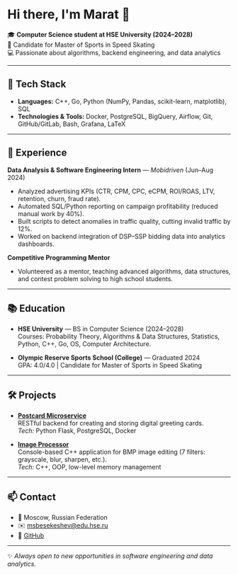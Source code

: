 # Hi there, I'm Marat 👋

🎓 **Computer Science student at HSE University (2024–2028)**  
🏅 Candidate for Master of Sports in Speed Skating  
💻 Passionate about algorithms, backend engineering, and data analytics

---

## 🔧 Tech Stack

- **Languages:** C++, Go, Python (NumPy, Pandas, scikit-learn, matplotlib), SQL  
- **Technologies & Tools:** Docker, PostgreSQL, BigQuery, Airflow, Git, GitHub/GitLab, Bash, Grafana, LaTeX  

---

## 💼 Experience

**Data Analysis & Software Engineering Intern** — *Mobidriven* (Jun–Aug 2024)  
- Analyzed advertising KPIs (CTR, CPM, CPC, eCPM, ROI/ROAS, LTV, retention, churn, fraud rate).  
- Automated SQL/Python reporting on campaign profitability (reduced manual work by 40%).  
- Built scripts to detect anomalies in traffic quality, cutting invalid traffic by 12%.  
- Worked on backend integration of DSP–SSP bidding data into analytics dashboards.  

**Competitive Programming Mentor**  
- Volunteered as a mentor, teaching advanced algorithms, data structures, and contest problem solving to high school students.

---

## 📚 Education

- **HSE University** — BS in Computer Science (2024–2028)  
  Courses: Probability Theory, Algorithms & Data Structures, Statistics, Python, C++, Go, OS, Computer Architecture.  

- **Olympic Reserve Sports School (College)** — Graduated 2024  
  GPA: 4.0/4.0 | Candidate for Master of Sports in Speed Skating  

---

## 🛠 Projects

- [**Postcard Microservice**](https://github.com/lalking52/postcards-summer-project)  
  RESTful backend for creating and storing digital greeting cards.  
  *Tech:* Python Flask, PostgreSQL, Docker

- [**Image Processor**](https://github.com/lalking52/image_processor)  
  Console-based C++ application for BMP image editing (7 filters: grayscale, blur, sharpen, etc.).  
  *Tech:* C++, OOP, low-level memory management  

---

## 📫 Contact

- 📍 Moscow, Russian Federation  
- ✉️ [msbesekeshev@edu.hse.ru](mailto:msbesekeshev@edu.hse.ru)  
- 🔗 [GitHub](https://github.com/lalking52)  

---
✨ *Always open to new opportunities in software engineering and data analytics.*

